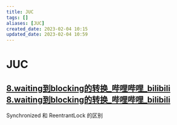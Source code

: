 ```yaml
---
title: JUC
tags: []
aliases: [JUC]
created_date: 2023-02-04 10:15
updated_date: 2023-02-04 10:59
---
```


# JUC

## [8.waiting到blocking的转换_哔哩哔哩_bilibili](8.waiting到blocking的转换_哔哩哔哩_bilibili) [8.waiting到blocking的转换_哔哩哔哩_bilibili](https://www.bilibili.com/video/BV1st4y1B7Ex?p=8&spm_id_from=pageDriver&vd_source=6bd04a20c72eb5cca642210346af7081)

Synchronized 和 ReentrantLock 的区别
